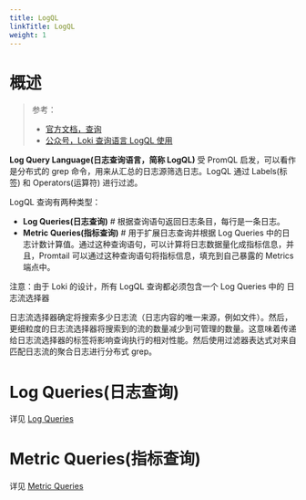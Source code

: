 ```yaml
---
title: LogQL
linkTitle: LogQL
weight: 1
---
```


# 概述

> 参考：
>
> - [官方文档，查询](https://grafana.com/docs/loki/latest/query/)
> - [公众号，Loki 查询语言 LogQL 使用](https://mp.weixin.qq.com/s/0dXT0fIreZk6_4ZL4S8lHg)

**Log Query Language(日志查询语言，简称 LogQL)** 受 PromQL 启发，可以看作是分布式的 grep 命令，用来从汇总的日志源筛选日志。LogQL 通过 Labels(标签) 和 Operators(运算符) 进行过滤。

LogQL 查询有两种类型：

- **Log Queries(日志查询)** # 根据查询语句返回日志条目，每行是一条日志。
- **Metric Queries(指标查询)** # 用于扩展日志查询并根据 Log Queries 中的日志计数计算值。通过这种查询语句，可以计算将日志数据量化成指标信息，并且，Promtail 可以通过这种查询语句将指标信息，填充到自己暴露的 Metrics 端点中。

注意：由于 Loki 的设计，所有 LogQL 查询都必须包含一个 Log Queries 中的 日志流选择器

日志流选择器确定将搜索多少日志流（日志内容的唯一来源，例如文件）。然后，更细粒度的日志流选择器将搜索到的流的数量减少到可管理的数量。这意味着传递给日志流选择器的标签将影响查询执行的相对性能。然后使用过滤器表达式对来自匹配日志流的聚合日志进行分布式 grep。

# Log Queries(日志查询)

详见 [Log Queries](/docs/6.可观测性/Logs/Loki/LogQL/Log%20Queries.md)

# Metric Queries(指标查询)

详见 [Metric Queries](/docs/6.可观测性/Logs/Loki/LogQL/Metric%20Queries.md)
